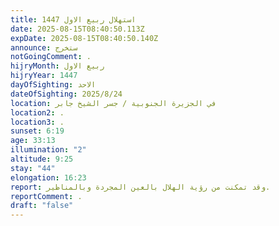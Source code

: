 ```yaml
---
title: استهلال ربيع الاول 1447
date: 2025-08-15T08:40:50.113Z
expDate: 2025-08-15T08:40:50.140Z
announce: ستخرج
notGoingComment: .
hijryMonth: ربيع الاول
hijryYear: 1447
dayOfSighting: الاحد
dateOfSighting: 2025/8/24
location: في الجزيرة الجنوبية / جسر الشيخ جابر
location2: .
location3: .
sunset: 6:19
age: 33:13
illumination: "2"
altitude: 9:25
stay: "44"
elongation: 16:23
report: وقد تمكنت من رؤية الهلال بالعين المجردة وبالمناظير.
reportComment: .
draft: "false"
---
```

